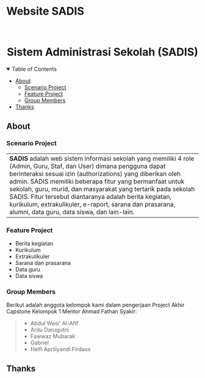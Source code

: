 # Website SADIS

<h1 align="center">
  <br>
  Sistem Administrasi Sekolah (SADIS)
  <br>
</h1>

<details open="open">
<summary>Table of Contents</summary>

-   [About](#about)
    -   [Scenario Project](#scenario-project)
    -   [Feature Project](#feature-project)
    -   [Group Members](#group-members)
-   [Thanks](#thanks)

</details>

## About

### Scenario Project

<table>
<tr>
<td>
<b>SADIS</b> adalah web sistem informasi sekolah yang memiliki 4 role (Admin, Guru, Staf, dan User) dimana pengguna dapat berinteraksi sesuai izin (authorizations) yang diberikan oleh admin. SADIS memiliki beberapa fitur yang bermanfaat untuk sekolah, guru, murid, dan masyarakat yang tertarik pada sekolah SADIS. Fitur tersebut diantaranya adalah berita kegiatan, kurikulum, extrakulikuler, e-raport, sarana dan prasarana, alumni, data guru, data siswa, dan lain-lain. 
</td>
</tr>
</table>

### Feature Project

-   Berita kegiatan
-   Kurikulum
-   Extrakulikuler
-   Sarana dan prasarana
-   Data guru
-   Data siswa

### Group Members

Berikut adalah anggota kelompok kami dalam pengerjaan Project Akhir Capstone Kelompok 1 Mentor Ahmad Fathan Syakir:

> -   Abdul Wasi' Al-Afif
> -   Ardu Darugutni
> -   Fawwaz Mubarak
> -   Gabriel
> -   Helfi Apriliyandi Firdaos

## Thanks
